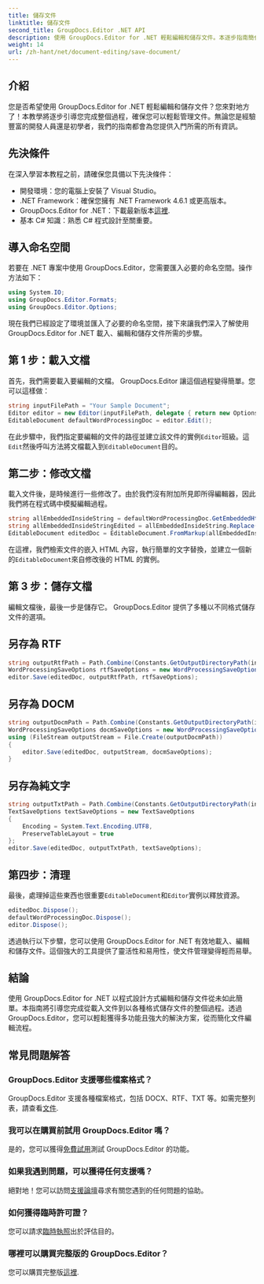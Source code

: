 ```yaml
---
title: 儲存文件
linktitle: 儲存文件
second_title: GroupDocs.Editor .NET API
description: 使用 GroupDocs.Editor for .NET 輕鬆編輯和儲存文件。本逐步指南簡化了開發人員的流程。
weight: 14
url: /zh-hant/net/document-editing/save-document/
---
```

## 介紹
您是否希望使用 GroupDocs.Editor for .NET 輕鬆編輯和儲存文件？您來對地方了！本教學將逐步引導您完成整個過程，確保您可以輕鬆管理文件。無論您是經驗豐富的開發人員還是初學者，我們的指南都會為您提供入門所需的所有資訊。
## 先決條件
在深入學習本教程之前，請確保您具備以下先決條件：
- 開發環境：您的電腦上安裝了 Visual Studio。
- .NET Framework：確保您擁有 .NET Framework 4.6.1 或更高版本。
-  GroupDocs.Editor for .NET：下載最新版本[這裡](https://releases.groupdocs.com/editor/net/).
- 基本 C# 知識：熟悉 C# 程式設計至關重要。
## 導入命名空間
若要在 .NET 專案中使用 GroupDocs.Editor，您需要匯入必要的命名空間。操作方法如下：
```csharp
using System.IO;
using GroupDocs.Editor.Formats;
using GroupDocs.Editor.Options;
```
現在我們已經設定了環境並匯入了必要的命名空間，接下來讓我們深入了解使用 GroupDocs.Editor for .NET 載入、編輯和儲存文件所需的步驟。
## 第 1 步：載入文檔
首先，我們需要載入要編輯的文檔。 GroupDocs.Editor 讓這個過程變得簡單。您可以這樣做：

```csharp
string inputFilePath = "Your Sample Document";
Editor editor = new Editor(inputFilePath, delegate { return new Options.WordProcessingLoadOptions(); });
EditableDocument defaultWordProcessingDoc = editor.Edit();
```
在此步驟中，我們指定要編輯的文件的路徑並建立該文件的實例`Editor`班級。這`Edit`然後呼叫方法將文檔載入到`EditableDocument`目的。
## 第二步：修改文檔
載入文件後，是時候進行一些修改了。由於我們沒有附加所見即所得編輯器，因此我們將在程式碼中模擬編輯過程。

```csharp
string allEmbeddedInsideString = defaultWordProcessingDoc.GetEmbeddedHtml();
string allEmbeddedInsideStringEdited = allEmbeddedInsideString.Replace("Subtitle", "Edited subtitle");
EditableDocument editedDoc = EditableDocument.FromMarkup(allEmbeddedInsideStringEdited, null);
```
在這裡，我們檢索文件的嵌入 HTML 內容，執行簡單的文字替換，並建立一個新的`EditableDocument`來自修改後的 HTML 的實例。
## 第 3 步：儲存文檔
編輯文檔後，最後一步是儲存它。 GroupDocs.Editor 提供了多種以不同格式儲存文件的選項。
## 另存為 RTF
```csharp
string outputRtfPath = Path.Combine(Constants.GetOutputDirectoryPath(inputFilePath), "editedDoc.rtf");
WordProcessingSaveOptions rtfSaveOptions = new WordProcessingSaveOptions(WordProcessingFormats.Rtf);
editor.Save(editedDoc, outputRtfPath, rtfSaveOptions);
```
## 另存為 DOCM
```csharp
string outputDocmPath = Path.Combine(Constants.GetOutputDirectoryPath(inputFilePath), "editedDoc.docm");
WordProcessingSaveOptions docmSaveOptions = new WordProcessingSaveOptions(WordProcessingFormats.Docm);
using (FileStream outputStream = File.Create(outputDocmPath))
{
    editor.Save(editedDoc, outputStream, docmSaveOptions);
}
```
## 另存為純文字
```csharp
string outputTxtPath = Path.Combine(Constants.GetOutputDirectoryPath(inputFilePath), "editedDoc.txt");
TextSaveOptions textSaveOptions = new TextSaveOptions
{
    Encoding = System.Text.Encoding.UTF8,
    PreserveTableLayout = true
};
editor.Save(editedDoc, outputTxtPath, textSaveOptions);
```
## 第四步：清理
最後，處理掉這些東西也很重要`EditableDocument`和`Editor`實例以釋放資源。
```csharp
editedDoc.Dispose();
defaultWordProcessingDoc.Dispose();
editor.Dispose();
```
透過執行以下步驟，您可以使用 GroupDocs.Editor for .NET 有效地載入、編輯和儲存文件。這個強大的工具提供了靈活性和易用性，使文件管理變得輕而易舉。
## 結論
使用 GroupDocs.Editor for .NET 以程式設計方式編輯和儲存文件從未如此簡單。本指南將引導您完成從載入文件到以各種格式儲存文件的整個過程。透過 GroupDocs.Editor，您可以輕鬆獲得多功能且強大的解決方案，從而簡化文件編輯流程。
## 常見問題解答
### GroupDocs.Editor 支援哪些檔案格式？
GroupDocs.Editor 支援各種檔案格式，包括 DOCX、RTF、TXT 等。如需完整列表，請查看[文件](https://tutorials.groupdocs.com/editor/net/).
### 我可以在購買前試用 GroupDocs.Editor 嗎？
是的，您可以獲得[免費試用](https://releases.groupdocs.com/)測試 GroupDocs.Editor 的功能。
### 如果我遇到問題，可以獲得任何支援嗎？
絕對地！您可以訪問[支援論壇](https://forum.groupdocs.com/c/editor/20)尋求有關您遇到的任何問題的協助。
### 如何獲得臨時許可證？
您可以請求[臨時執照](https://purchase.groupdocs.com/temporary-license/)出於評估目的。
### 哪裡可以購買完整版的 GroupDocs.Editor？
您可以購買完整版[這裡](https://purchase.groupdocs.com/buy).